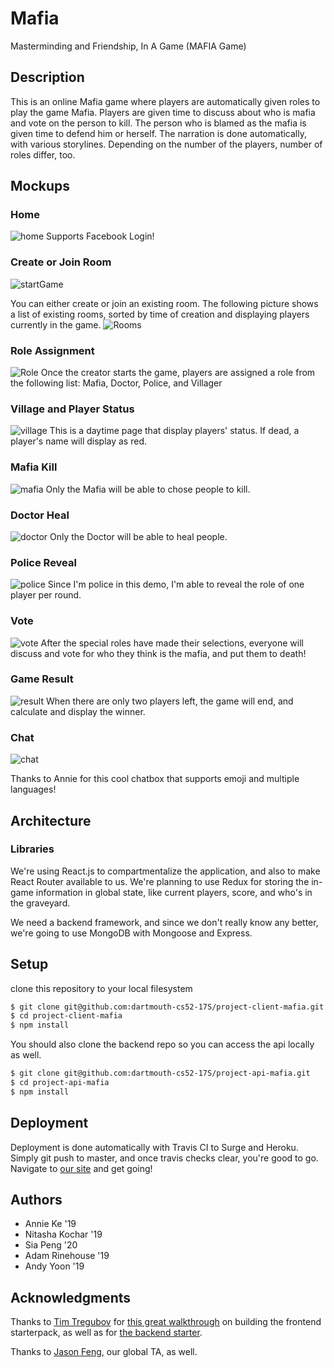 # Mafia
Masterminding and Friendship, In A Game (MAFIA Game)

## Description
This is an online Mafia game where players are automatically given roles to play the game Mafia. Players are given time to discuss about who is mafia and vote on the person to kill. The person who is blamed as the mafia is given time to defend him or herself. The narration is done automatically, with various storylines. Depending on the number of the players, number of roles differ, too.

## Mockups

### Home
![home](images/Landing_Page.png "home")
Supports Facebook Login!

### Create or Join Room
![startGame](images/Join:Create.png "start")

You can either create or join an existing room. The following picture shows a list of existing rooms, sorted by time of creation and displaying players currently in the game.
![Rooms](images/Rooms.png "Room")

### Role Assignment
![Role](images/Role_Assignment.png "role")
Once the creator starts the game, players are assigned a role from the following list:
Mafia, Doctor, Police, and Villager

### Village and Player Status
![village](images/Player_Status.png "village")
This is a daytime page that display players' status. If dead, a player's name will display as red.

### Mafia Kill
![mafia](images/Mafia_Kill.png "mafia")
Only the Mafia will be able to chose people to kill.

### Doctor Heal
![doctor](images/Doctor_Heal.png "doctor")
Only the Doctor will be able to heal people.

### Police Reveal
![police](images/Police_Reveal.png "police")
Since I'm police in this demo, I'm able to reveal the role of one player per round.

### Vote
![vote](images/Voting.png "vote")
After the special roles have made their selections, everyone will discuss and vote for who they think is the mafia, and put them to death!

### Game Result
![result](images/Game_Result.png "result")
When there are only two players left, the game will end, and calculate and display the winner.

### Chat
![chat](images/chatbox.png "chat")

Thanks to Annie for this cool chatbox that supports emoji and multiple languages!

## Architecture

### Libraries
We're using React.js to compartmentalize the application, and also to make React Router available to us. We're planning to use Redux for storing the in-game information in global state, like current players, score, and who's in the graveyard.

We need a backend framework, and since we don't really know any better, we're going to use MongoDB with Mongoose and Express.

## Setup

clone this repository to your local filesystem

```sh
$ git clone git@github.com:dartmouth-cs52-17S/project-client-mafia.git
$ cd project-client-mafia
$ npm install
```

You should also clone the backend repo so you can access the api locally as well.

```sh
$ git clone git@github.com:dartmouth-cs52-17S/project-api-mafia.git
$ cd project-api-mafia
$ npm install
```

## Deployment

Deployment is done automatically with Travis CI to Surge and Heroku. Simply git push to master, and once travis checks clear, you're good to go. Navigate to [our site](http://mafia.surge.sh) and get going!

## Authors

- Annie Ke '19
- Nitasha Kochar '19
- Sia Peng '20
- Adam Rinehouse '19
- Andy Yoon '19

## Acknowledgments

Thanks to [Tim Tregubov](https://github.com/timofei7) for [this great walkthrough](http://cs52.me/assignments/sa/starterpack/) on building the frontend starterpack, as well as for [the backend starter](https://github.com/dartmouth-cs52/express-babel-starter).

Thanks to [Jason Feng](https://github.com/jason-feng), our global TA, as well.

